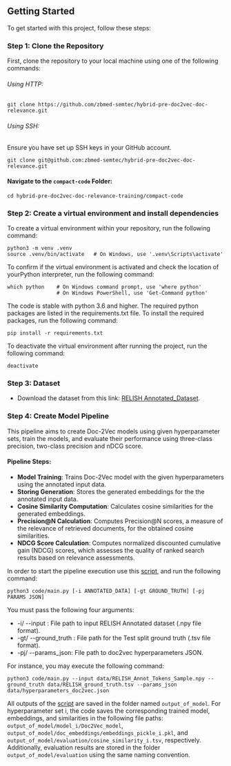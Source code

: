 ## Getting Started

To get started with this project, follow these steps:

### Step 1: Clone the Repository
First, clone the repository to your local machine using one of the following commands:

###### Using HTTP:

```
git clone https://github.com/zbmed-semtec/hybrid-pre-doc2vec-doc-relevance.git
```

###### Using SSH:
Ensure you have set up SSH keys in your GitHub account.

```
git clone git@github.com:zbmed-semtec/hybrid-pre-doc2vec-doc-relevance.git
```

#### Navigate to the `compact-code` Folder:

```
cd hybrid-pre-doc2vec-doc-relevance-training/compact-code
```

### Step 2: Create a virtual environment and install dependencies

To create a virtual environment within your repository, run the following command:

```
python3 -m venv .venv 
source .venv/bin/activate   # On Windows, use '.venv\Scripts\activate' 
```

To confirm if the virtual environment is activated and check the location of yourPython interpreter, run the following command:

```
which python    # On Windows command prompt, use 'where python'
                # On Windows PowerShell, use 'Get-Command python'
```
The code is stable with python 3.6 and higher. The required python packages are listed in the requirements.txt file. To install the required packages, run the following command:

```
pip install -r requirements.txt
```

To deactivate the virtual environment after running the project, run the following command:

```
deactivate
```

### Step 3: Dataset
- Download the dataset from this link: [RELISH Annotated_Dataset](https://drive.google.com/drive/folders/1vsC6VrubXVIAEo5pxR0MvY7hDIDZ1tfc).

### Step 4: Create Model Pipeline

This pipeline aims to create Doc-2Vec models using given hyperparameter sets, train the models, and evaluate their performance using three-class precision, two-class precision and nDCG score.

#### Pipeline Steps:

- **Model Training**: Trains Doc-2Vec model with the given hyperparameters using the annotated input data.
- **Storing Generation**: Stores the generated embeddings for the the annotated input data.
- **Cosine Similarity Computation**: Calculates cosine similarities for the generated embeddings.
- **Precision@N Calculation**: Computes Precision@N scores, a measure of the relevance of retrieved documents, for the obtained cosine similarities.
- **NDCG Score Calculation**: Computes normalized discounted cumulative gain (NDCG) scores, which assesses the quality of ranked search results based on relevance assessments.

In order to start the pipeline execution use this [script](./code/main.py), and run the following command:

```
python3 code/main.py [-i ANNOTATED_DATA] [-gt GROUND_TRUTH] [-pj PARAMS JSON]
```

You must pass the following four arguments:

+ -i/ --input : File path to input RELISH Annotated dataset (.npy file format).
+ -gt/ --ground_truth : File path for the Test split ground truth (.tsv file format).
+ -pj/ --params_json: File path to doc2vec hyperparameters JSON.

For instance, you may execute the following command:
```
python3 code/main.py --input data/RELISH_Annot_Tokens_Sample.npy --ground_truth data/RELISH_ground_truth.tsv --params_json data/hyperparameters_doc2vec.json
```

All outputs of the [script](./code/main.py) are saved in the folder named `output_of_model`. For hyperparameter set i, the code saves the corresponding trained model, embeddings, and similarities in the following file paths: `output_of_model/model_i/Doc2Vec_model`, `output_of_model/doc_embeddings/embeddings_pickle_i.pkl`, and `output_of_model/evaluation/cosine_similarity_i.tsv`, respectively. Additionally, evaluation results are stored in the folder `output_of_model/evaluation` using the same naming convention.

